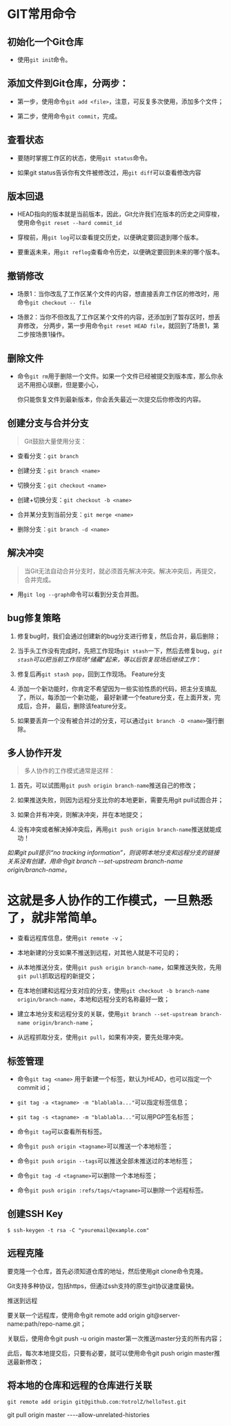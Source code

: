 # GIT常用命令
## 初始化一个Git仓库
- 使用```git ini```t命令。

## 添加文件到Git仓库，分两步：
- 第一步，使用命令```git add <file>```，注意，可反复多次使用，添加多个文件；

- 第二步，使用命令```git commit```，完成。


## 查看状态

- 要随时掌握工作区的状态，使用```git status```命令。

- 如果git status告诉你有文件被修改过，用```git diff```可以查看修改内容


## 版本回退
- HEAD指向的版本就是当前版本，因此，Git允许我们在版本的历史之间穿梭，使用命令```git reset --hard commit_id```

- 穿梭前，用```git log```可以查看提交历史，以便确定要回退到哪个版本。

- 要重返未来，用```git reflog```查看命令历史，以便确定要回到未来的哪个版本。

## 撤销修改
- 场景1：当你改乱了工作区某个文件的内容，想直接丢弃工作区的修改时，用命令```git checkout -- file```
   
- 场景2：当你不但改乱了工作区某个文件的内容，还添加到了暂存区时，想丢弃修改，
   分两步，第一步用命令```git reset HEAD file```，就回到了场景1，第二步按场景1操作。
## 删除文件

- 命令```git rm```用于删除一个文件。如果一个文件已经被提交到版本库，那么你永远不用担心误删，但是要小心，

    你只能恢复文件到最新版本，你会丢失最近一次提交后你修改的内容。

## 创建分支与合并分支

> Git鼓励大量使用分支：

- 查看分支：```git branch```

- 创建分支：```git branch <name>```

- 切换分支：```git checkout <name>```

- 创建+切换分支：```git checkout -b <name>```

- 合并某分支到当前分支：```git merge <name>```

- 删除分支：```git branch -d <name>```

## 解决冲突

> 当Git无法自动合并分支时，就必须首先解决冲突。解决冲突后，再提交，合并完成。

- 用```git log --graph```命令可以看到分支合并图。

## bug修复策略

1. 修复bug时，我们会通过创建新的bug分支进行修复，然后合并，最后删除；

2. 当手头工作没有完成时，先把工作现场```git stash```一下，然后去修复bug，*```git stash```可以把当前工作现场“储藏”起来，等以后恢复现场后继续工作*：

3. 修复后再```git stash pop```，回到工作现场。
Feature分支

4. 添加一个新功能时，你肯定不希望因为一些实验性质的代码，把主分支搞乱了，所以，每添加一个新功能，
   最好新建一个feature分支，在上面开发，完成后，合并，  最后，删除该feature分支。

5. 如果要丢弃一个没有被合并过的分支，可以通过```git branch -D <name>```强行删除。


## 多人协作开发

> 多人协作的工作模式通常是这样：

1. 首先，可以试图用```git push origin branch-name```推送自己的修改；

2. 如果推送失败，则因为远程分支比你的本地更新，需要先用git pull试图合并；

3. 如果合并有冲突，则解决冲突，并在本地提交；

4. 没有冲突或者解决掉冲突后，再用```git push origin branch-name```推送就能成功！


*如果git pull提示“no tracking information”，则说明本地分支和远程分支的链接关系没有创建，用命令git branch --set-upstream branch-name origin/branch-name。*

#  这就是多人协作的工作模式，一旦熟悉了，就非常简单。

- 查看远程库信息，使用```git remote -v```；

- 本地新建的分支如果不推送到远程，对其他人就是不可见的；

- 从本地推送分支，使用```git push origin branch-name```，如果推送失败，先用```git pull```抓取远程的新提交；

- 在本地创建和远程分支对应的分支，使用```git checkout -b branch-name origin/branch-name```，本地和远程分支的名称最好一致；

- 建立本地分支和远程分支的关联，使用```git branch --set-upstream branch-name origin/branch-name```；

- 从远程抓取分支，使用```git pull```，如果有冲突，要先处理冲突。

## 标签管理

- 命令```git tag <name>``` 用于新建一个标签，默认为HEAD，也可以指定一个commit id；

- ```git tag -a <tagname> -m "blablabla..."```可以指定标签信息；

- ```git tag -s <tagname> -m "blablabla..."```可以用PGP签名标签；

- 命令```git tag```可以查看所有标签。

- 命令```git push origin <tagname>```可以推送一个本地标签；

- 命令```git push origin --tags```可以推送全部未推送过的本地标签；

- 命令```git tag -d <tagname>```可以删除一个本地标签；

- 命令```git push origin :refs/tags/<tagname>```可以删除一个远程标签。


## 创建SSH Key
```
$ ssh-keygen -t rsa -C "youremail@example.com"
```

## 远程克隆

要克隆一个仓库，首先必须知道仓库的地址，然后使用git clone命令克隆。

Git支持多种协议，包括https，但通过ssh支持的原生git协议速度最快。

推送到远程

要关联一个远程库，使用命令git remote add origin git@server-name:path/repo-name.git；

关联后，使用命令git push -u origin master第一次推送master分支的所有内容；

此后，每次本地提交后，只要有必要，就可以使用命令git push origin master推送最新修改；

## 将本地的仓库和远程的仓库进行关联
```
git remote add origin git@github.com:YotrolZ/helloTest.git
```

git pull origin master ----allow-unrelated-histories